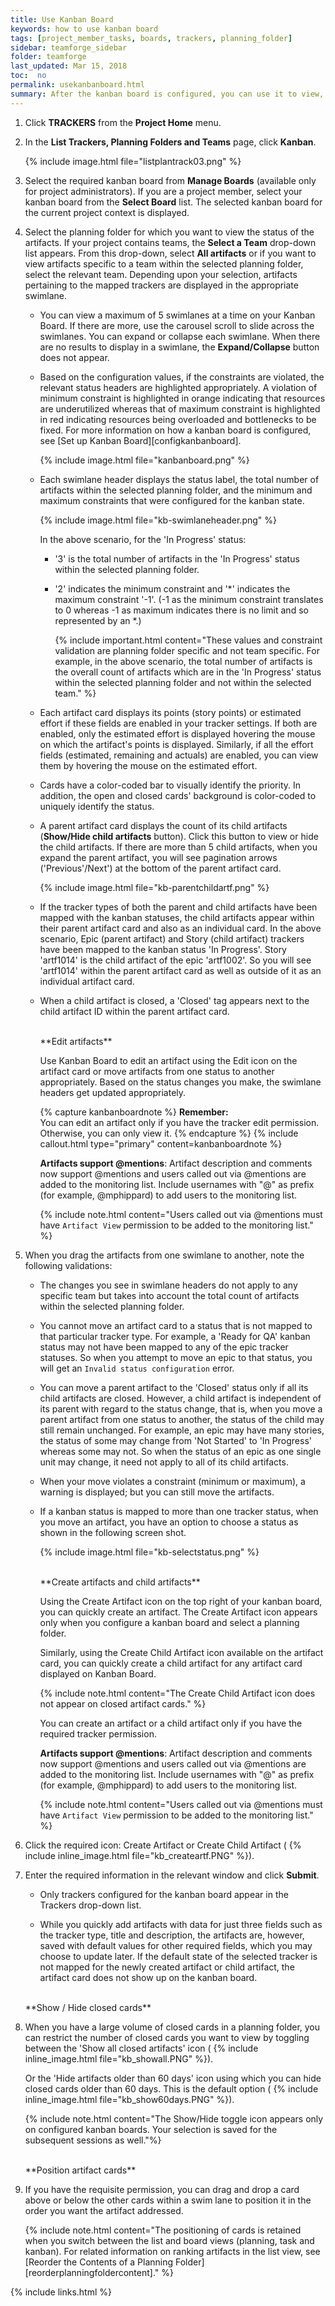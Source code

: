 ```yaml
---
title: Use Kanban Board
keywords: how to use kanban board
tags: [project_member_tasks, boards, trackers, planning_folder]
sidebar: teamforge_sidebar
folder: teamforge
last_updated: Mar 15, 2018
toc:  no
permalink: usekanbanboard.html
summary: After the kanban board is configured, you can use it to view, plan and track work items for the selected planning folder or the selected team within that planning folder.
---
```


1. Click **TRACKERS** from the **Project Home** menu.

2. In the **List Trackers, Planning Folders and Teams** page, click **Kanban**.

   {% include image.html file="listplantrack03.png" %}

3. Select the required kanban board from **Manage Boards** (available only for project administrators). If you are a project member, select your kanban board from the **Select Board** list. The selected kanban board for the current project context is displayed.

4. Select the planning folder for which you want to view the status of the artifacts. If your project contains teams, the **Select a Team** drop-down list appears. From this drop-down, select **All artifacts** or if you want to view artifacts specific to a team within the selected planning folder, select the relevant team. Depending upon your selection, artifacts pertaining to the mapped trackers are displayed in the appropriate swimlane.

   * You can view a maximum of 5 swimlanes at a time on your Kanban Board. If there are more, use the carousel scroll to slide across the swimlanes. You can expand or collapse each swimlane. When there are no results to display in a swimlane, the **Expand/Collapse** button does not appear.

   * Based on the configuration values, if the constraints are violated, the relevant status headers are highlighted appropriately. A violation of minimum constraint is highlighted in orange indicating that resources are underutilized whereas that of maximum constraint is highlighted in red indicating resources being overloaded and bottlenecks to be fixed. For more information on how a kanban board is configured, see [Set up Kanban Board][configkanbanboard].

     {% include image.html file="kanbanboard.png" %}

   * Each swimlane header displays the status label, the total number of artifacts within the selected planning folder, and the minimum and maximum constraints that were configured for the kanban state.

     {% include image.html file="kb-swimlaneheader.png" %}

     In the above scenario, for the 'In Progress' status:

      * '3' is the total number of artifacts in the 'In Progress' status within the selected planning folder.
 
      * '2' indicates the minimum constraint and '*' indicates the maximum constraint '-1'. (-1 as the minimum constraint translates to 0 whereas -1 as maximum indicates there is no limit and so represented by an *.)

         {% include important.html content="These values and constraint validation are planning folder specific and not team specific. For example, in the above scenario, the total number of artifacts is the overall count of artifacts which are in the 'In Progress' status within the selected planning folder and not within the selected team." %}
 
   * Each artifact card displays its points (story points) or estimated effort if these fields are enabled in your tracker settings. If both are enabled, only the estimated effort is displayed hovering the mouse on which the artifact's points is displayed. Similarly, if all the effort fields (estimated, remaining and actuals) are enabled, you can view them by hovering the mouse on the estimated effort.

   * Cards have a color-coded bar to visually identify the priority. In addition, the open and closed cards' background is color-coded to uniquely identify the status.

   * A parent artifact card displays the count of its child artifacts (**Show/Hide child artifacts** button). Click this button to view or hide the child artifacts. If there are more than 5 child artifacts, when you expand the parent artifact, you will see pagination arrows ('Previous'/Next') at the bottom of the parent artifact card.

     {% include image.html file="kb-parentchildartf.png" %}

   * If the tracker types of both the parent and child artifacts have been mapped with the kanban statuses, the child artifacts appear within their parent artifact card and also as an individual card. In the above scenario, Epic (parent artifact) and Story (child artifact) trackers have been mapped to the kanban status 'In Progress'. Story 'artf1014' is the child artifact of the epic 'artf1002'. So you will see 'artf1014' within the parent artifact card as well as outside of it as an individual artifact card.
 
   * When a child artifact is closed, a 'Closed' tag appears next to the child artifact ID within the parent artifact card.

     <br>
     **Edit artifacts**

     Use Kanban Board to edit an artifact using the Edit icon on the artifact card or move artifacts from one status to another appropriately. Based on the status changes you make, the swimlane headers get updated appropriately.


     {% capture kanbanboardnote %}
     **Remember:**<br>
     You can edit an artifact only if you have the tracker edit permission. Otherwise, you can only view it.
     {% endcapture %}
     {% include callout.html type="primary" content=kanbanboardnote %}

     **Artifacts support @mentions**: Artifact description and comments now support @mentions and users called out via @mentions are added to the monitoring list. Include usernames with "@" as prefix (for example, @mphippard) to add users to the monitoring list.

     {% include note.html content="Users called out via @mentions must have `Artifact View` permission to be added to the monitoring list." %}

 5. When you drag the artifacts from one swimlane to another, note the following validations:

    * The changes you see in swimlane headers do not apply to any specific team but takes into account the total count of artifacts within the selected planning folder.

    * You cannot move an artifact card to a status that is not mapped to that particular tracker type. For example, a 'Ready for QA' kanban status may not have been mapped to any of the epic tracker statuses. So when you attempt to move an epic to that status, you will get an `Invalid status configuration` error.

    * You can move a parent artifact to the 'Closed' status only if all its child artifacts are closed. However, a child artifact is independent of its parent with regard to the status change, that is, when you move a parent artifact from one status to another, the status of the child may still remain unchanged. For example, an epic may have many stories, the status of some may change from 'Not Started' to 'In Progress' whereas some may not. So when the status of an epic as one single unit may change, it need not apply to all of its child artifacts.

    * When your move violates a constraint (minimum or maximum), a warning is displayed; but you can still move the artifacts.

    * If a kanban status is mapped to more than one tracker status, when you move an artifact, you have an option to choose a status as shown in the following screen shot.

      {% include image.html file="kb-selectstatus.png" %} 

      <br>
      **Create artifacts and child artifacts**

      Using the Create Artifact icon on the top right of your kanban board, you can quickly create an artifact. The Create Artifact icon appears only when you configure a kanban board and select a planning folder.

      Similarly, using the Create Child Artifact icon available on the artifact card, you can quickly create a child artifact for any artifact card displayed on Kanban Board.

      {% include note.html content="The Create Child Artifact icon does not appear on closed artifact cards." %}

      You can create an artifact or a child artifact only if you have the required tracker permission.

      **Artifacts support @mentions**: Artifact description and comments now support @mentions and users called out via @mentions are added to the monitoring list. Include usernames with "@" as prefix (for example, @mphippard) to add users to the monitoring list.

      {% include note.html content="Users called out via @mentions must have `Artifact View` permission to be added to the monitoring list." %}

 6. Click the required icon: Create Artifact or Create Child Artifact ( {% include inline_image.html file="kb_createartf.PNG" %}).

 7. Enter the required information in the relevant window and click **Submit**.

    * Only trackers configured for the kanban board appear in the Trackers drop-down list.

    * While you quickly add artifacts with data for just three fields such as the tracker type, title and description, the artifacts are, however, saved with default values for other required fields, which you may choose to update later. If the default state of the selected tracker is not mapped for the newly created artifact or child artifact, the artifact card does not show up on the kanban board.

     <br>
     **Show / Hide closed cards**

 8. When you have a large volume of closed cards in a planning folder, you can restrict the number of closed cards you want to view by toggling between the 'Show all closed artifacts' icon ( {% include inline_image.html file="kb_showall.PNG" %}).


    Or the 'Hide artifacts older than 60 days' icon using which you can hide closed cards older than 60 days. This is the default option ( {% include inline_image.html file="kb_show60days.PNG" %}).

    {% include note.html content="The Show/Hide toggle icon appears only on configured kanban boards. Your selection is saved for the subsequent sessions as well."%}
    
    
    <br>
    **Position artifact cards**

 9. If you have the requisite permission, you can drag and drop a card above or below the other cards within a swim lane to position it in the order you want the artifact addressed.

    {% include note.html content="The positioning of cards is retained when you switch between the list and board views (planning, task and kanban). For related information on ranking artifacts in the list view, see [Reorder the Contents of a Planning Folder][reorderplanningfoldercontent]." %}





{% include links.html %}